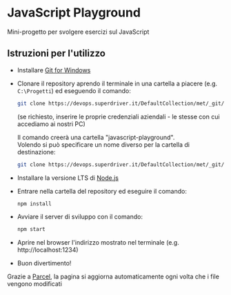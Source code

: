 # JavaScript Playground

Mini-progetto per svolgere esercizi sul JavaScript

## Istruzioni per l'utilizzo

- Installare [Git for Windows](https://git-scm.com/download/win)

- Clonare il repository aprendo il terminale in una cartella a piacere (e.g. `C:\Progetti`) ed eseguendo il comando:
  
  ```sh
  git clone https://devops.superdriver.it/DefaultCollection/met/_git/javascript-playground
  ```
  
  (se richiesto, inserire le proprie credenziali aziendali - le stesse con cui accediamo ai nostri PC)

  Il comando creerà una cartella "javascript-playground".<br>
  Volendo si può specificare un nome diverso per la cartella di destinazione:
  
  ```sh
  git clone https://devops.superdriver.it/DefaultCollection/met/_git/javascript-playground NomeDellaCartella
  ```

- Installare la versione LTS di [Node.js](https://nodejs.org/)

- Entrare nella cartella del repository ed eseguire il comando:

  ```sh
  npm install
  ```

- Avviare il server di sviluppo con il comando:

  ```sh
  npm start
  ```

- Aprire nel browser l'indirizzo mostrato nel terminale (e.g. http://localhost:1234)

- Buon divertimento!

Grazie a [Parcel](https://parceljs.org/), la pagina si aggiorna automaticamente ogni volta che i file vengono modificati
